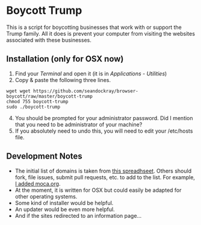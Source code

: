 # Boycott Trump

This is a script for boycotting businesses that work with or support the Trump family. All it does is prevent your computer from visiting the websites associated with these businesses. 

## Installation (only for OSX now)

1. Find your _Terminal_ and open it (it is in _Applications_ - _Utilities_)
2. Copy & paste the following three lines.

```
wget wget https://github.com/seandockray/browser-boycott/raw/master/boycott-trump
chmod 755 boycott-trump
sudo ./boycott-trump
```
4. You should be prompted for your administrator password. Did I mention that you need to be administrator of your machine?
5. If you absolutely need to undo this, you will need to edit your /etc/hosts file.


## Development Notes

* The initial list of domains is taken from [this spreadhseet](https://docs.google.com/spreadsheets/d/1vu0Y0HvadMgG_LN7dF8W7M66oPCcx_nmSARQWirV7iY/htmlview). Others should fork, file issues, submit pull requests, etc. to add to the list. For example, [I added moca.org](https://www.artforum.com/news/id=59943).
* At the moment, it is written for OSX but could easily be adapted for other operating systems.
* Some kind of installer would be helpful.
* An updater would be even more helpful.
* And if the sites redirected to an information page... 

